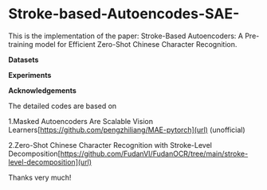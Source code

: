 # Stroke-based-Autoencodes-SAE-
This is the implementation of the paper: Stroke-Based Autoencoders: A Pre-training model for Efficient Zero-Shot Chinese Character Recognition. 

**Datasets**

**Experiments**

**Acknowledgements**

The detailed codes are based on 

1.Masked Autoencoders Are Scalable Vision Learners[https://github.com/pengzhiliang/MAE-pytorch](url) (unofficial)

2.Zero-Shot Chinese Character Recognition with Stroke-Level Decomposition[https://github.com/FudanVI/FudanOCR/tree/main/stroke-level-decomposition](url)

Thanks very much!
